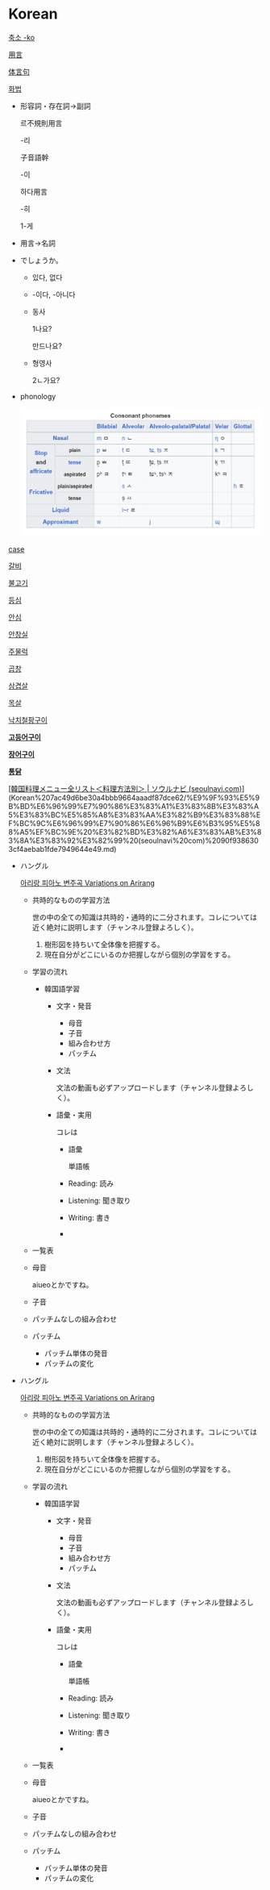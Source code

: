 # Korean

[](Korean%207ac49d6be30a4bbb9664aaadf87dce62/Untitled%20114496eb7c90806091efda8a7e4e134d.md)

[축소 -ko](Korean%207ac49d6be30a4bbb9664aaadf87dce62/%E1%84%8E%E1%85%AE%E1%86%A8%E1%84%89%E1%85%A9%20-ko%20777e1ce5add041c19a4cd4f8b01bf4a6.md)

[用言](Korean%207ac49d6be30a4bbb9664aaadf87dce62/%E7%94%A8%E8%A8%80%20f12ce2a485924d3297c12950448f5147.md)

[体言句](Korean%207ac49d6be30a4bbb9664aaadf87dce62/%E4%BD%93%E8%A8%80%E5%8F%A5%20edb10b196ec14b3da98562f2f7788d52.md)

[화법](Korean%207ac49d6be30a4bbb9664aaadf87dce62/%E1%84%92%E1%85%AA%E1%84%87%E1%85%A5%E1%86%B8%20e7c23c32432d41eebfc45f2d738acfb3.md)

- 形容詞・存在詞→副詞
    
    르不規則用言
    
    -리
    
    子音語幹
    
    -이
    
    하다用言
    
    -히
    
    1-게
    
- 用言→名詞
- でしょうか。
    - 있다, 없다
    - -이다, -아니다
    - 동사
        
        1나요?
        
        만드나요?
        
    - 형영사
        
        2ㄴ가요?
        
- phonology
    
    ![Untitled](Korean%207ac49d6be30a4bbb9664aaadf87dce62/Untitled.png)
    

[case](Korean%207ac49d6be30a4bbb9664aaadf87dce62/case%208fe6ac613f4447ae8234a854019ef970.md)

[갈비](Korean%207ac49d6be30a4bbb9664aaadf87dce62/%E1%84%80%E1%85%A1%E1%86%AF%E1%84%87%E1%85%B5%20a93349efb911468093481fde58b52faa.md)

[불고기](Korean%207ac49d6be30a4bbb9664aaadf87dce62/%E1%84%87%E1%85%AE%E1%86%AF%E1%84%80%E1%85%A9%E1%84%80%E1%85%B5%20a83c095bc3e9422baa215005637c3f3b.md)

[등심](Korean%207ac49d6be30a4bbb9664aaadf87dce62/%E1%84%83%E1%85%B3%E1%86%BC%E1%84%89%E1%85%B5%E1%86%B7%207018094559754ca7aa7c2fcaea1c4133.md)

[안심](Korean%207ac49d6be30a4bbb9664aaadf87dce62/%E1%84%8B%E1%85%A1%E1%86%AB%E1%84%89%E1%85%B5%E1%86%B7%20c56b53f08a944f81ae149d0e8403bae8.md)

[안창실](Korean%207ac49d6be30a4bbb9664aaadf87dce62/%E1%84%8B%E1%85%A1%E1%86%AB%E1%84%8E%E1%85%A1%E1%86%BC%E1%84%89%E1%85%B5%E1%86%AF%207076201c8e2b43898cb47bfaf987add1.md)

[주물럭](Korean%207ac49d6be30a4bbb9664aaadf87dce62/%E1%84%8C%E1%85%AE%E1%84%86%E1%85%AE%E1%86%AF%E1%84%85%E1%85%A5%E1%86%A8%201258b61ec75a4800be353dbf66c6a03c.md)

[곱창](Korean%207ac49d6be30a4bbb9664aaadf87dce62/%E1%84%80%E1%85%A9%E1%86%B8%E1%84%8E%E1%85%A1%E1%86%BC%2096fa697414d34f3b8f2f0833d836d564.md)

[삼겹살](Korean%207ac49d6be30a4bbb9664aaadf87dce62/%E1%84%89%E1%85%A1%E1%86%B7%E1%84%80%E1%85%A7%E1%86%B8%E1%84%89%E1%85%A1%E1%86%AF%208798fbe31f534fbf96c8e0a5c66175e6.md)

[목살](Korean%207ac49d6be30a4bbb9664aaadf87dce62/%E1%84%86%E1%85%A9%E1%86%A8%E1%84%89%E1%85%A1%E1%86%AF%200d3adada5fc345bcb25a56bb5dc46d55.md)

[낙치철팡구이](Korean%207ac49d6be30a4bbb9664aaadf87dce62/%E1%84%82%E1%85%A1%E1%86%A8%E1%84%8E%E1%85%B5%E1%84%8E%E1%85%A5%E1%86%AF%E1%84%91%E1%85%A1%E1%86%BC%E1%84%80%E1%85%AE%E1%84%8B%E1%85%B5%201971da73d55f4d6b8e3033cb9d253aa3.md)

[**고등어구이**](Korean%207ac49d6be30a4bbb9664aaadf87dce62/%E1%84%80%E1%85%A9%E1%84%83%E1%85%B3%E1%86%BC%E1%84%8B%E1%85%A5%E1%84%80%E1%85%AE%E1%84%8B%E1%85%B5%20e4c1ec8ec68a468f80bd0e043f82a747.md)

[**장어구이**](Korean%207ac49d6be30a4bbb9664aaadf87dce62/%E1%84%8C%E1%85%A1%E1%86%BC%E1%84%8B%E1%85%A5%E1%84%80%E1%85%AE%E1%84%8B%E1%85%B5%202b1279b3bccc427c8b50e803ad3086dc.md)

[**통닭**](Korean%207ac49d6be30a4bbb9664aaadf87dce62/%E1%84%90%E1%85%A9%E1%86%BC%E1%84%83%E1%85%A1%E1%86%B0%20e08135f354c24d67935722b422f6cad8.md)

[[韓国料理メニュー全リスト＜料理方法別＞ | ソウルナビ (seoulnavi.com)](https://www.seoulnavi.com/special/5047300)](Korean%207ac49d6be30a4bbb9664aaadf87dce62/%E9%9F%93%E5%9B%BD%E6%96%99%E7%90%86%E3%83%A1%E3%83%8B%E3%83%A5%E3%83%BC%E5%85%A8%E3%83%AA%E3%82%B9%E3%83%88%EF%BC%9C%E6%96%99%E7%90%86%E6%96%B9%E6%B3%95%E5%88%A5%EF%BC%9E%20%E3%82%BD%E3%82%A6%E3%83%AB%E3%83%8A%E3%83%92%E3%82%99%20(seoulnavi%20com)%2090f9386303cf4aebab1fde7949644e49.md)

- ハングル
    
    [아리랑 피아노 변주곡 Variations on Arirang](https://music.youtube.com/watch?v=AjAY12Foinw&si=SSE9UYCgIHd-JmFU)
    
    - 共時的なものの学習方法
        
        世の中の全ての知識は共時的・通時的に二分されます。コレについては近く絶対に説明します（チャンネル登録よろしく）。
        
        1. 樹形図を持ちいて全体像を把握する。
        2. 現在自分がどこにいるのか把握しながら個別の学習をする。
    - 学習の流れ
        - 韓国語学習
            - 文字・発音
                - 母音
                - 子音
                - 組み合わせ方
                - パッチム
            - 文法
                
                文法の動画も必ずアップロードします（チャンネル登録よろしく）。
                
            - 語彙・実用
                
                コレは
                
                - 語彙
                    
                    単語帳
                    
                - Reading: 読み
                - Listening: 聞き取り
                - Writing: 書き
                - 
    - 一覧表
    - 母音
        
        aiueoとかですね。
        
    - 子音
    - パッチムなしの組み合わせ
    - パッチム
        - パッチム単体の発音
        - パッチムの変化
- ハングル
    
    [아리랑 피아노 변주곡 Variations on Arirang](https://music.youtube.com/watch?v=AjAY12Foinw&si=SSE9UYCgIHd-JmFU)
    
    - 共時的なものの学習方法
        
        世の中の全ての知識は共時的・通時的に二分されます。コレについては近く絶対に説明します（チャンネル登録よろしく）。
        
        1. 樹形図を持ちいて全体像を把握する。
        2. 現在自分がどこにいるのか把握しながら個別の学習をする。
    - 学習の流れ
        - 韓国語学習
            - 文字・発音
                - 母音
                - 子音
                - 組み合わせ方
                - パッチム
            - 文法
                
                文法の動画も必ずアップロードします（チャンネル登録よろしく）。
                
            - 語彙・実用
                
                コレは
                
                - 語彙
                    
                    単語帳
                    
                - Reading: 読み
                - Listening: 聞き取り
                - Writing: 書き
                - 
    - 一覧表
    - 母音
        
        aiueoとかですね。
        
    - 子音
    - パッチムなしの組み合わせ
    - パッチム
        - パッチム単体の発音
        - パッチムの変化